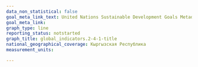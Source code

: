 ```yaml
---
data_non_statistical: false
goal_meta_link_text: United Nations Sustainable Development Goals Metadata (PDF 4.0 MB)
goal_meta_link: 
graph_type: line
reporting_status: notstarted
graph_title: global_indicators.2-4-1-title
national_geographical_coverage: Кыргызская Республика
measurement_units: 

---
```


